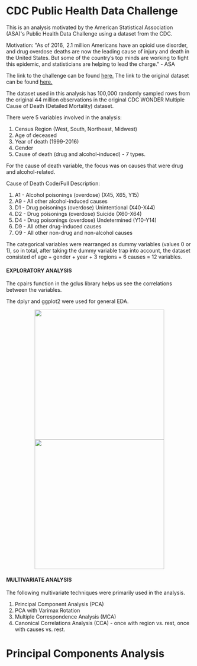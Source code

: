 # CDC Public Health Data Challenge

This is an analysis motivated by the American Statistical Association (ASA)'s Public Health Data Challenge using a dataset from the CDC.

Motivation: "As of 2016,  2.1 million Americans have an opioid use disorder, and drug overdose deaths are now the leading cause of injury and death in the United States. But some of the country’s top minds are working to fight this epidemic, and statisticians are helping to lead the charge." - ASA

The link to the challenge can be found [here.](https://thisisstatistics.org/public-health-data-challenge/)
The link to the original dataset can be found [here.](https://wonder.cdc.gov/mcd.html)

The dataset used in this analysis has 100,000 randomly sampled rows from the original 44 million observations in the original CDC WONDER Multiple Cause of Death (Detailed Mortality) dataset. 


There were 5 variables involved in the analysis: 
  1. Census Region (West, South, Northeast, Midwest) 
  2. Age of deceased
  3. Year of death (1999-2016)
  4. Gender
  5. Cause of death (drug and alcohol-induced) - 7 types.
  
For the cause of death variable, the focus was on causes that were drug and alcohol-related. 

Cause of Death Code/Full Description:
  1. A1 - Alcohol poisonings (overdose) (X45, X65, Y15)
  2. A9 - All other alcohol-induced causes
  3. D1 - Drug poisonings (overdose) Unintentional (X40-X44)
  4. D2 - Drug poisonings (overdose) Suicide (X60-X64) 
  5. D4 - Drug poisonings (overdose) Undetermined (Y10-Y14)
  6. D9 - All other drug-induced causes
  7. O9 - All other non-drug and non-alcohol causes

The categorical variables were rearranged as dummy variables (values 0 or 1), so in total, after taking the dummy variable trap into account, the dataset consisted of age + gender + year + 3 regions + 6 causes = 12 variables.

#### EXPLORATORY ANALYSIS

The cpairs function in the gclus library helps us see the correlations between the variables.

The dplyr and ggplot2 were used for general EDA.

<p align="center">
  <img src="https://user-images.githubusercontent.com/32057260/53530762-ee6f9c80-3abe-11e9-950c-e54678461391.png" width="350">
  <img src="https://user-images.githubusercontent.com/32057260/53530859-4a3a2580-3abf-11e9-9bf1-b95d1952db05.png" width="350">
</p>

#### MULTIVARIATE ANALYSIS

The following multivariate techniques were primarily used in the analysis.
  1. Principal Component Analysis (PCA) 
  2. PCA with Varimax Rotation
  3. Multiple Correspondence Analysis (MCA)
  4. Canonical Correlations Analysis (CCA) - once with region vs. rest, once with causes vs. rest.

# Principal Components Analysis

